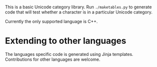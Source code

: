 This is a basic Unicode category library. Run `./maketables.py` to generate
code that will test whether a character is in a particular Unicode category.

Currently the only supported language is C++.

# Extending to other languages

The languages specific code is generated using Jinja templates. Contributions
for other languages are welcome.
